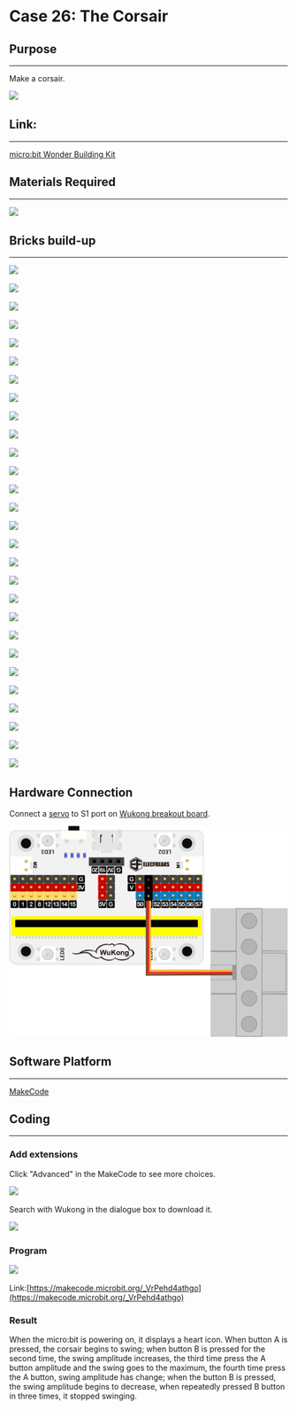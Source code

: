 # Case 26: The Corsair

## Purpose
---
Make a corsair.
 
![](./images/Wonder-Building-Kit-case-26-01.png)

## Link: 
---
[micro:bit Wonder Building Kit](https://www.elecfreaks.com/micro-bit-wonder-building-kit-without-micro-bit-board.html)

## Materials Required
---
![](./images/Wonder-Building-Kit-step-case-26-01.png)

## Bricks build-up
---

![](./images/Wonder-Building-Kit-step-case-26-02.png)

![](./images/Wonder-Building-Kit-step-case-26-03.png)

![](./images/Wonder-Building-Kit-step-case-26-04.png)

![](./images/Wonder-Building-Kit-step-case-26-05.png)

![](./images/Wonder-Building-Kit-step-case-26-06.png)

![](./images/Wonder-Building-Kit-step-case-26-07.png)

![](./images/Wonder-Building-Kit-step-case-26-08.png)

![](./images/Wonder-Building-Kit-step-case-26-09.png)

![](./images/Wonder-Building-Kit-step-case-26-10.png)

![](./images/Wonder-Building-Kit-step-case-26-11.png)

![](./images/Wonder-Building-Kit-step-case-26-12.png)

![](./images/Wonder-Building-Kit-step-case-26-13.png)

![](./images/Wonder-Building-Kit-step-case-26-14.png)

![](./images/Wonder-Building-Kit-step-case-26-15.png)

![](./images/Wonder-Building-Kit-step-case-26-16.png)

![](./images/Wonder-Building-Kit-step-case-26-17.png)

![](./images/Wonder-Building-Kit-step-case-26-18.png)

![](./images/Wonder-Building-Kit-step-case-26-19.png)

![](./images/Wonder-Building-Kit-step-case-26-20.png)

![](./images/Wonder-Building-Kit-step-case-26-21.png)

![](./images/Wonder-Building-Kit-step-case-26-22.png)

![](./images/Wonder-Building-Kit-step-case-26-23.png)

![](./images/Wonder-Building-Kit-step-case-26-24.png)

![](./images/Wonder-Building-Kit-step-case-26-25.png)

![](./images/Wonder-Building-Kit-step-case-26-26.png)

![](./images/Wonder-Building-Kit-step-case-26-27.png)

![](./images/Wonder-Building-Kit-step-case-26-28.png)

![](./images/Wonder-Building-Kit-step-case-26-29.png)

## Hardware Connection

Connect a [servo](https://www.elecfreaks.com/geekservo-2kg-360-degrees-compatible-with-lego.html) to S1 port on [Wukong breakout board](https://www.elecfreaks.com/wukong-board-with-lego-holder-for-micro-bit.html). 

![](./images/Wonder-Building-Kit-case-26-06.png)

## Software Platform
---
[MakeCode](https://makecode.microbit.org/)

## Coding
---
### Add extensions
Click "Advanced" in the MakeCode to see more choices.
 
![](./images/Wonder-Building-Kit-case-21-02.png)

Search with Wukong in the dialogue box to download it. 

![](./images/Wonder-Building-Kit-case-21-03.png)





### Program
 
![](./images/Wonder-Building-Kit-case-26-04.png)

Link:[https://makecode.microbit.org/_VrPehd4athgo](https://makecode.microbit.org/_VrPehd4athgo)

### Result

When the micro:bit is powering on, it displays a heart icon. When button A is pressed, the corsair begins to swing; when button B is pressed for the second time, the swing amplitude increases, the third time press the A button amplitude and the swing goes to the maximum, the fourth time press the A button, swing amplitude has change; when the button B is pressed, the swing amplitude begins to decrease, when repeatedly pressed B button in three times, it stopped swinging.
